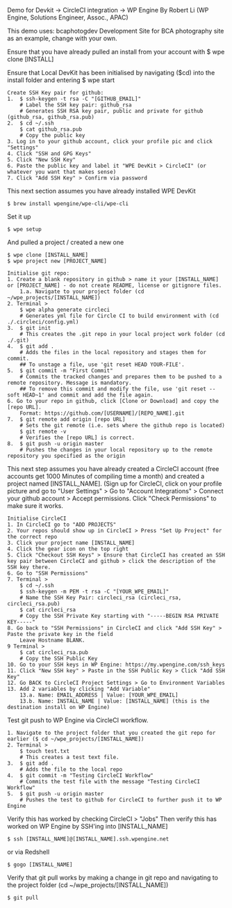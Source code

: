 Demo for Devkit -> CircleCI integration -> WP Engine
By Robert Li (WP Engine, Solutions Engineer, Assoc., APAC)

This demo uses:
bcaphotogdev Development Site for BCA photography site as an example, change with your own.

Ensure that you have already pulled an install from your account with $ wpe clone [INSTALL]

Ensure that Local DevKit has been initialised by navigating ($cd) into the install folder and entering $ wpe start

```
Create SSH Key pair for github:
1.	$ ssh-keygen -t rsa -C "[GITHUB_EMAIL]"
	# Label the SSH key pair: github_rsa
	# Generates SSH RSA key pair, public and private for github (github_rsa, github_rsa.pub)
2.	$ cd ~/.ssh
	$ cat github_rsa.pub
	# Copy the public key
3. Log in to your github account, click your profile pic and click "Settings"
4. Click "SSH and GPG Keys"
5. Click "New SSH Key"
6. Paste the public key and label it "WPE DevKit > CircleCI" (or whatever you want that makes sense)
7. Click "Add SSH Key" > Confirm via password 
```

This next section assumes you have already installed WPE DevKit

	$ brew install wpengine/wpe-cli/wpe-cli
	
Set it up 

	$ wpe setup

And pulled a project / created a new one

	$ wpe clone [INSTALL_NAME]
	$ wpe project new [PROJECT_NAME]

```
Initialise git repo:
1. Create a blank repository in github > name it your [INSTALL_NAME] or [PROJECT_NAME] - do not create README, license or gitignore files.
	1.a. Navigate to your project folder (cd ~/wpe_projects/[INSTALL_NAME])
2. Terminal > 
	$ wpe alpha generate circleci
	# Generates yml file for Circle CI to build environment with (cd ./.circleci/config.yml)	
3. 	$ git init
	# This creates the .git repo in your local project work folder (cd ./.git)
4.	$ git add .
	# Adds the files in the local repository and stages them for commit.
	## To unstage a file, use 'git reset HEAD YOUR-FILE'.
5.	$ git commit -m "First Commit"
	# Commits the tracked changes and prepares them to be pushed to a remote repository. Message is mandatory. 
	## To remove this commit and modify the file, use 'git reset --soft HEAD~1' and commit and add the file again.
6. Go to your repo in github, click [Clone or Download] and copy the [repo URL]. 
	Format: https://github.com/[USERNAME]/[REPO_NAME].git
7.	$ git remote add origin [repo URL]
	# Sets the git remote (i.e. sets where the github repo is located)
	$ git remote -v
	# Verifies the [repo URL] is correct.
8.	$ git push -u origin master
	# Pushes the changes in your local repository up to the remote repository you specified as the origin
```

This next step assumes you have already created a CircleCI account (free accounts get 1000 Minutes of compiling time a month) and created a project named [INSTALL_NAME]. (Sign up for CircleCI, click on your profile picture and go to "User Settings" > Go to "Account Integrations" > Connect your github account > Accept permissions. Click "Check Permissions" to make sure it works.

```
Initialise CircleCI
1. In CircleCI go to "ADD PROJECTS"
2. Your repos should show up in CircleCI > Press "Set Up Project" for the correct repo
3. Click your project name [INSTALL_NAME]
4. Click the gear icon on the top right
5. Click "Checkout SSH Keys" > Ensure that CircleCI has created an SSH key pair between CircleCI and github > click the description of the SSH key there.
6. Go to "SSH Permissions"
7. Terminal >
	$ cd ~/.ssh
	$ ssh-keygen -m PEM -t rsa -C "[YOUR_WPE_EMAIL]"
	# Name the SSH Key Pair: circleci_rsa (circleci_rsa, circleci_rsa.pub)
	$ cat circleci_rsa
	# Copy the SSH Private Key starting with "-----BEGIN RSA PRIVATE KEY-----"
8. Go back to "SSH Permissions" in CircleCI and click "Add SSH Key" > Paste the private key in the field 
	Leave Hostname BLANK.
9 Terminal >
	$ cat circleci_rsa.pub
	# Copy the SSH Public Key
10. Go to your SSH keys in WP Engine: https://my.wpengine.com/ssh_keys
11. Click "New SSH key" > Paste in the SSH Public Key > Click "Add SSH Key"
12. Go BACK to CircleCI Project Settings > Go to Environment Variables
13. Add 2 variables by clicking "Add Variable"
	13.a. Name: EMAIL_ADDRESS | Value: [YOUR_WPE_EMAIL]
	13.b. Name: INSTALL_NAME | Value: [INSTALL_NAME] (this is the destination install on WP Engine)
```

Test git push to WP Engine via CircleCI workflow.

```
1. Navigate to the project folder that you created the git repo for earlier ($ cd ~/wpe_projects/[INSTALL_NAME])
2. Terminal >
	$ touch test.txt
	# This creates a test text file.
3.	$ git add .
	# Adds the file to the local repo
4.	$ git commit -m "Testing CircleCI Workflow"
	# Commits the test file with the message "Testing CircleCI Workflow"
5.	$ git push -u origin master
	# Pushes the test to github for CircleCI to further push it to WP Engine
```

Verify this has worked by checking CircleCI > "Jobs"
Then verify this has worked on WP Engine by SSH'ing into [INSTALL_NAME]

	$ ssh [INSTALL_NAME]@[INSTALL_NAME].ssh.wpengine.net

or via Redshell
	
	$ gogo [INSTALL_NAME]

Verify that git pull works by making a change in git repo and navigating to the project folder (cd ~/wpe_projects/[INSTALL_NAME])

	$ git pull
